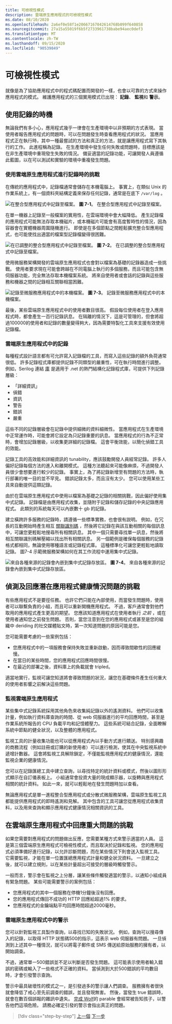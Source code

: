 ```yaml
---
title: 可檢視性模式
description: 雲端原生應用程式的可檢視性模式
ms.date: 08/10/2020
ms.openlocfilehash: 2a6ef0e58f1e20667167042614768b099f640858
ms.sourcegitcommit: 27a15a55019f6b5f2733961738babe94aec0def3
ms.translationtype: MT
ms.contentlocale: zh-TW
ms.lasthandoff: 09/15/2020
ms.locfileid: "90539849"
---
```

# <a name="observability-patterns"></a>可檢視性模式

就像是為了協助應用程式中的程式碼配置而開發的一樣，也會以可靠的方式來操作應用程式的模式。 維護應用程式的三個實用模式已出現： **記錄**、 **監視**和 **警示**。

## <a name="when-to-use-logging"></a>使用記錄的時機

無論我們有多小心，應用程式幾乎一律會在生產環境中以非預期的方式表現。 當使用者報告應用程式的問題時，可以在問題發生時查看應用程式的狀況。 當應用程式正在執行時，其中一種最嘗試的方法和真正的方法，就是讓應用程式寫下其執行的工作。 此進程稱為記錄。 在生產環境中發生任何失敗或問題時，目標應該是在非生產環境中重現發生失敗的情況。 備妥適當的記錄功能，可讓開發人員遵循此藍圖，以在可以測試和實驗的環境中重複發生問題。

### <a name="challenges-when-logging-with-cloud-native-applications"></a>使用雲端原生應用程式進行記錄時的挑戰

在傳統的應用程式中，記錄檔通常會儲存在本機電腦上。 事實上，在類似 Unix 的作業系統上，有一個資料夾結構定義來保存任何記錄，通常是在底下 `/var/log` 。

![在整合型應用程式中記錄至檔案。 ](./media/single-monolith-logging.png)
**圖 7-1**。 在整合型應用程式中記錄至檔案。

在單一機器上記錄至一般檔案的實用性，在雲端環境中會大幅降低。 產生記錄檔的應用程式可能無法存取本機磁片，或本機磁片可能會有高度暫時性的情況，因為容器會在實體機器周圍隨機進行。 即使是在多個節點之間輕鬆擴充整合型應用程式，也可能使找出適當的檔案型記錄檔變得很困難。

![在已調整的整合型應用程式中記錄至檔案。 ](./media/multiple-node-monolith-logging.png)
**圖 7-2**。 在已調整的整合型應用程式中記錄至檔案。

使用微服務架構開發的雲端原生應用程式也會對以檔案為基礎的記錄器造成一些挑戰。 使用者要求現在可能會跨越在不同電腦上執行的多個服務，而且可能包含無伺服器功能，完全無法存取本機檔案系統。 將來自使用者或會話的記錄與這些服務和機器之間的記錄相互關聯相當困難。

![記錄至微服務應用程式中的本機檔案。 ](./media/local-log-file-per-service.png)
**圖 7-3**。 記錄至微服務應用程式中的本機檔案。

最後，某些雲端原生應用程式中的使用者數目很高。 假設每位使用者在登入應用程式時，都會產生一百行記錄訊息。 在隔離的情況下，這是可管理的，但會將超過100000的使用者和記錄的數量變得夠大，因為需要特製化工具來支援有效使用記錄檔。

### <a name="logging-in-cloud-native-applications"></a>雲端原生應用程式中的記錄

每種程式設計語言都有可允許寫入記錄檔的工具，而寫入這些記錄的額外負荷通常很低。 許多記錄程式庫都提供記錄不同類型的嚴重性，可在執行時間進行調整。 例如，Serilog 連結 [庫](https://serilog.net/) 是適用于 .net 的熱門結構化記錄程式庫，可提供下列記錄層級：

* 「詳細資訊」
* 偵錯
* 資訊
* 警告
* 錯誤
* 嚴重

這些不同的記錄層級會在記錄中提供細微的資料細微性。 當應用程式在生產環境中正常運作時，可能會將它設定為只記錄重要的訊息。 當應用程式的行為不正常時，會增加記錄層級，以收集更詳細的記錄檔。 這會平衡效能，以簡化偵錯工具的效能。

記錄工具的高效能和詳細資訊的 tunability，應該鼓勵開發人員經常記錄。 許多人偏好記錄每個方法的進入和離開模式。 這種方法聽起來可能像麻煩，不過開發人員很少會想要進行較少的記錄。 事實上，為了將記錄新增至有問題的方法時，執行部署的唯一目的並不罕見。 錯誤記錄太多，而且沒有太少。 您可以使用某些工具來自動提供這類記錄。

由於在雲端原生應用程式中使用以檔案為基礎之記錄的相關挑戰，因此偏好使用集中式記錄。 記錄檔是由應用程式收集，並隨附于記錄和儲存記錄的中央記錄應用程式。 此類別的系統每天可以內嵌數十 gb 的記錄。

建立橫跨許多服務的記錄時，請遵循一些標準實務，也會很有説明。 例如，在冗長的互動開始時產生相互 [關聯識別碼](https://blog.rapid7.com/2016/12/23/the-value-of-correlation-ids/) ，然後將它記錄在與該互動相關的每個訊息中，可讓您更輕鬆地搜尋所有相關訊息。 其中一個只需要尋找單一訊息，然後將相互關聯識別碼解壓縮以找出所有相關訊息。 另一個範例是確保每個服務的記錄格式都相同，無論使用哪種語言或記錄程式庫。 這種標準化可讓您更輕鬆地讀取記錄。 圖7-4 示範微服務架構如何在其工作流程中運用集中式記錄。

![來自各種來源的記錄會內嵌到集中式記錄存放區。 ](./media/centralized-logging.png)
**圖 7-4**。 來自各種來源的記錄會內嵌到集中式記錄存放區。

## <a name="challenges-with-detecting-and-responding-to-potential-app-health-issues"></a>偵測及回應潛在應用程式健康情況問題的挑戰

有些應用程式不是要徑任務。 也許它們只能在內部使用，而當發生問題時，使用者可以聯繫負責的小組，而且可以重新開機應用程式。 不過，客戶通常會對他們取用的應用程式產生更高的期望。 您應該知道應用程式在使用者執行 *之前* ，或在使用者通知您之前發生問題。 否則，當您注意到在您的應用程式或甚至是您的組織中 deriding 的社交媒體貼文時，第一次知道問題的原因可能是您。

您可能需要考慮的一些案例包括：

- 您應用程式中的一項服務會保持失敗並重新啟動，因而導致間歇性的回應緩慢。
- 在當日的某些時間，您的應用程式回應時間很慢。
- 在最近的部署之後，資料庫上的負載就會 tripled。

適當地實行，監視可讓您知道將會導致問題的狀況，讓您在基礎條件產生任何重大的使用者影響之前解決這些問題。

### <a name="monitoring-cloud-native-apps"></a>監視雲端原生應用程式

某些集中式記錄系統採用其他角色來收集純記錄以外的遙測資料。 他們可以收集計量，例如執行資料庫查詢的時間、從 web 伺服器進行的平均回應時間，甚至是作業系統所報告的 CPU 負載平均和記憶體壓力。 這些系統可結合記錄，全面瞭解系統中節點的健全狀況，以及整體的應用程式。

監視工具的計量收集功能也可以從應用程式內以手動方式進行饋送。 特別感興趣的商務流程（例如註冊或訂購的新使用者）可以進行檢測，使其在中央監視系統中遞增計數器。 這會將監視工具解除鎖定，不僅能監視應用程式的健康情況，還能監視企業的健康情況。

您可以在記錄匯總工具中建立查詢，以尋找特定的統計資料或模式，然後以圖形形式顯示在自訂儀表板上。 小組通常會投資大量的現成顯示器，以旋轉與應用程式相關的統計資料。 如此一來，就可以輕鬆地在發生問題時加以查看。

無論應用程式是單一進程整合型應用程式或分散式微服務架構，雲端原生監視工具都能提供應用程式的即時遙測和見解。 其中包含的工具可讓您從應用程式收集資料，以及用來查詢和顯示應用程式健康情況相關資訊的工具。

## <a name="challenges-with-reacting-to-critical-problems-in-cloud-native-apps"></a>在雲端原生應用程式中回應重大問題的挑戰

如果您需要對應用程式的問題做出反應，您需要某種方式來警示適當的人員。 這是第三個雲端原生應用程式可檢視性模式，而且取決於記錄和監視。 您的應用程式必須準備好進行記錄，以允許診斷問題，而在某些情況下則會送入監視工具。 它需要監視，才能在單一位置匯總應用程式計量和健全狀況資料。 一旦建立之後，就可以建立規則，以在某些計量超出可接受的層級時觸發警示。

一般而言，警示會在監視之上分層，讓某些條件觸發適當的警示，以通知小組成員有緊急問題。 某些可能需要警示的案例包括：

- 您應用程式的其中一個服務在停機1分鐘後沒有回應。
- 您的應用程式傳回不成功的 HTTP 回應給超過1% 的要求。
- 您應用程式的金鑰端點平均回應時間超過2000毫秒。

### <a name="alerts-in-cloud-native-apps"></a>雲端原生應用程式中的警示

您可以針對監視工具製作查詢，以尋找已知的失敗狀況。 例如，查詢可以搜尋傳入的記錄，以取得 HTTP 狀態碼500的指示，這表示 web 伺服器有問題。 一旦偵測到上述其中一種情況，就可以將電子郵件或 SMS 傳送給原始服務的擁有者，以開始調查。

不過，通常單一500錯誤並不足以判斷是否發生問題。 這可能表示使用者輸入錯誤的密碼或輸入了一些格式不正確的資料。 當偵測到大於500錯誤的平均數目時，才會引發警示查詢。

警示中最具破壞性的模式之一，是引發過多的警示讓人們調查。 服務擁有者很快就會降低了戒心至先前調查的錯誤，並且發現無害。 然後，當發生 true 錯誤時，就會在數百個誤報的雜訊中遺失。 [完成 Wolf](https://en.wikipedia.org/wiki/The_Boy_Who_Cried_Wolf)的 parable 會經常被告知孩子，以警告他們這項危險。 請務必確定引發的警示會指出真正的問題。

>[!div class="step-by-step"]
>[上一個](monitoring-health.md) 
>[下一步](logging-with-elastic-stack.md)
